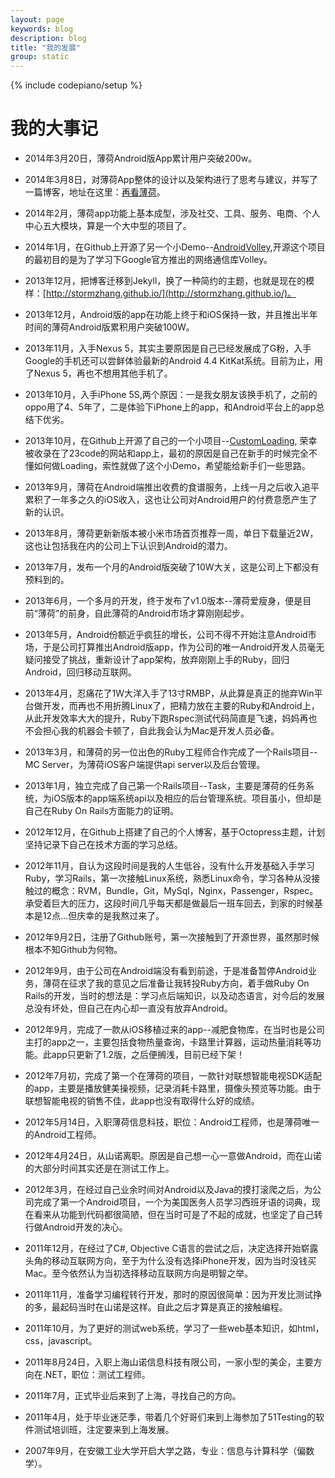 ```yaml
---
layout: page
keywords: blog
description: blog
title: "我的发展"
group: static
---
```

{% include codepiano/setup %}

我的大事记
===

* 2014年3月20日，薄荷Android版App累计用户突破200w。

* 2014年3月8日，对薄荷App整体的设计以及架构进行了思考与建议，并写了一篇博客，地址在这里：[再看薄荷](http://stormzhang.github.io/android/2014/03/08/review-boohee-architecture/)。

* 2014年2月，薄荷app功能上基本成型，涉及社交、工具、服务、电商、个人中心五大模块，算是一个大中型的项目了。

* 2014年1月，在Github上开源了另一个小Demo--[AndroidVolley](https://github.com/stormzhang/AndroidVolley),开源这个项目的最初目的是为了学习下Google官方推出的网络通信库Volley。

* 2013年12月，把博客迁移到Jekyll，换了一种简约的主题，也就是现在的模样：[http://stormzhang.github.io/](http://stormzhang.github.io/)。

* 2013年12月，Android版的app在功能上终于和iOS保持一致，并且推出半年时间的薄荷Android版累积用户突破100W。

* 2013年11月，入手Nexus 5，其实主要原因是自己已经发展成了G粉，入手Google的手机还可以尝鲜体验最新的Android 4.4 KitKat系统。目前为止，用了Nexus 5，再也不想用其他手机了。

* 2013年10月，入手iPhone 5S,两个原因：一是我女朋友该换手机了，之前的oppo用了4、5年了，二是体验下iPhone上的app，和Android平台上的app总结下优劣。

* 2013年10月，在Github上开源了自己的一个小项目--[CustomLoading](https://github.com/stormzhang/CustomLoading), 荣幸被收录在了23code的网站和app上，最初的原因是自己在新手的时候完全不懂如何做Loading，索性就做了这个小Demo，希望能给新手们一些思路。

* 2013年9月，薄荷在Android端推出收费的食谱服务，上线一月之后收入追平累积了一年多之久的iOS收入，这也让公司对Android用户的付费意愿产生了新的认识。

* 2013年8月，薄荷更新新版本被小米市场首页推荐一周，单日下载量近2W，这也让包括我在内的公司上下认识到Android的潜力。

* 2013年7月，发布一个月的Android版突破了10W大关，这是公司上下都没有预料到的。

* 2013年6月，一个多月的开发，终于发布了v1.0版本--薄荷爱瘦身，便是目前“薄荷”的前身，自此薄荷的Android市场才算刚刚起步。

* 2013年5月，Android份额近乎疯狂的增长，公司不得不开始注意Android市场，于是公司打算推出Android版app，作为公司的唯一Android开发人员毫无疑问接受了挑战，重新设计了app架构，放弃刚刚上手的Ruby，回归Android，回归移动互联网。

* 2013年4月，忍痛花了1W大洋入手了13寸RMBP，从此算是真正的抛弃Win平台做开发，而再也不用折腾Linux了，把精力放在主要的Ruby和Android上，从此开发效率大大的提升，Ruby下跑Rspec测试代码简直是飞速，妈妈再也不会担心我的机器会卡顿了，自此我会认为Mac是开发人员必备。

* 2013年3月，和薄荷的另一位出色的Ruby工程师合作完成了一个Rails项目--MC Server，为薄荷iOS客户端提供api server以及后台管理。

* 2013年1月，独立完成了自己第一个Rails项目--Task，主要是薄荷的任务系统，为iOS版本的app端系统api以及相应的后台管理系统。项目虽小，但却是自己在Ruby On Rails方面能力的证明。

* 2012年12月，在Github上搭建了自己的个人博客，基于Octopress主题，计划坚持记录下自己在技术方面的学习总结。

* 2012年11月，自认为这段时间是我的人生低谷，没有什么开发基础入手学习Ruby，学习Rails，第一次接触Linux系统，熟悉Linux命令，学习各种从没接触过的概念：RVM，Bundle，Git，MySql，Nginx，Passenger，Rspec。承受着巨大的压力，这段时间几乎每天都是做最后一班车回去，到家的时候基本是12点...但庆幸的是我熬过来了。

* 2012年9月2日，注册了Github账号，第一次接触到了开源世界，虽然那时候根本不知Github为何物。

* 2012年9月，由于公司在Android端没有看到前途，于是准备暂停Android业务，薄荷在征求了我的意见之后准备让我转投Ruby方向，着手做Ruby On Rails的开发，当时的想法是：学习点后端知识，以及动态语言，对今后的发展总没有坏处，但自己在内心却一直没有放弃Android。

* 2012年9月，完成了一款从iOS移植过来的app--减肥食物库，在当时也是公司主打的app之一，主要包括食物热量查询，卡路里计算器，运动热量消耗等功能。此app只更新了1.2版，之后便搁浅，目前已经下架！

* 2012年7月初，完成了第一个在薄荷的项目，一款针对联想智能电视SDK适配的app，主要是播放健美操视频，记录消耗卡路里，摄像头预览等功能。由于联想智能电视的销售不佳，此app也没有取得什么好的成绩。

* 2012年5月14日，入职薄荷信息科技，职位：Android工程师，也是薄荷唯一的Android工程师。

* 2012年4月24日，从山诺离职。原因是自己想一心一意做Android，而在山诺的大部分时间其实还是在测试工作上。

* 2012年3月，在经过自己业余时间对Android以及Java的摸打滚爬之后，为公司完成了第一个Android项目，一个为美国医务人员学习西班牙语的词典，现在看来从功能到代码都很简陋，但在当时可是了不起的成就，也坚定了自己转行做Android开发的决心。

* 2011年12月，在经过了C#, Objective C语言的尝试之后，决定选择开始崭露头角的移动互联网方向，至于为什么没有选择iPhone开发，因为当时没钱买Mac。至今依然认为当初选择移动互联网方向是明智之举。

* 2011年11月，准备学习编程转行开发，那时的原因很简单：因为开发比测试挣的多，最起码当时在山诺是这样。自此之后才算是真正的接触编程。

* 2011年10月，为了更好的测试web系统，学习了一些web基本知识，如html，css，javascript。

* 2011年8月24日，入职上海山诺信息科技有限公司，一家小型的美企，主要方向在.NET，职位：测试工程师。

* 2011年7月，正式毕业后来到了上海，寻找自己的方向。

* 2011年4月，处于毕业迷茫季，带着几个好哥们来到上海参加了51Testing的软件测试培训班，注定要来到上海发展。

* 2007年9月，在安徽工业大学开启大学之路，专业：信息与计算科学（偏数学）。